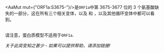 <AaMut mut={"ORF1a:S3675-"}/>是<code>ORF1a</code>中第 3675-3677 位的 3 个氨基酸缺失的一部分，这在所有三个相关变体，以及 <VarOrLin name="21D (Eta)"/>和 <VarOrLin name="21F (Iota)"/>，以及其他循环变体中都可以看到。
<br/><br/>

请注意，蛋白质模型不适用于<code>ORF1a</code>.

_关于此突变知之甚少 - 如果可以提供帮助，请添加链接!_
